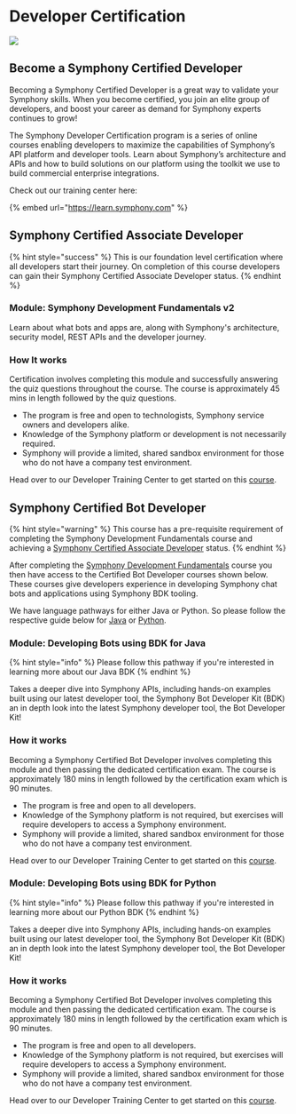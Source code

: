 # Developer Certification

![](<../.gitbook/assets/Symphony Certification Program — Standalone.png>)

## Become a Symphony Certified Developer

Becoming a Symphony Certified Developer is a great way to validate your Symphony skills. When you become certified, you join an elite group of developers, and boost your career as demand for Symphony experts continues to grow!

The Symphony Developer Certification program is a series of online courses enabling developers to maximize the capabilities of Symphony’s API platform and developer tools. Learn about Symphony’s architecture and APIs and how to build solutions on our platform using the toolkit we use to build commercial enterprise integrations.

Check out our training center here:

{% embed url="https://learn.symphony.com" %}

## Symphony Certified Associate Developer <img src="../.gitbook/assets/SY2-Developer-Badges-010721-Associate.png" alt="" data-size="line">

{% hint style="success" %}
This is our foundation level certification where all developers start their journey.  On completion of this course developers can gain their Symphony Certified Associate Developer status.
{% endhint %}

### **Module: Symphony Development Fundamentals v2**

Learn about what bots and apps are, along with Symphony's architecture, security model, REST APIs and the developer journey.&#x20;

### How It works

Certification involves completing this module and successfully answering the quiz questions throughout the course.  The course is approximately 45 mins in length followed by the quiz questions.

* The program is free and open to technologists, Symphony service owners and developers alike.&#x20;
* Knowledge of the Symphony platform or development is not necessarily required.
* Symphony will provide a limited, shared sandbox environment for those who do not have a company test environment.&#x20;

Head over to our Developer Training Center to get started on this [course](https://learn.symphony.com/courses/fundamentals-v2).

## Symphony Certified Bot Developer <img src="../.gitbook/assets/SY2 Developer Badges 040521-Java.png" alt="" data-size="line"> <img src="../.gitbook/assets/SY2 Developer Badges 040521-Python.png" alt="" data-size="line">

{% hint style="warning" %}
This course has a pre-requisite requirement of completing the Symphony Development Fundamentals course and achieving a [Symphony Certified Associate Developer](developer-certification.md#symphony-certified-associate-developer) status.
{% endhint %}

After completing the [Symphony Development Fundamentals](developer-certification.md#module-symphony-development-fundamentals-v2) course you then have access to the Certified Bot Developer courses shown below.  These courses give developers experience in developing Symphony chat bots and applications using Symphony BDK tooling. &#x20;

We have language pathways for either Java or Python.  So please follow the respective guide below for [Java](developer-certification.md#module-developing-bots-using-bdk-2.0-for-java) or [Python](developer-certification.md#module-developing-bots-using-bdk-2.0-for-python).

### Module: Developing Bots using BDK for Java <img src="../.gitbook/assets/SY2 Developer Badges 040521-Java.png" alt="" data-size="line">

{% hint style="info" %}
Please follow this pathway if you're interested in learning more about our Java BDK
{% endhint %}

Takes a deeper dive into Symphony APIs, including hands-on examples built using our latest developer tool, the Symphony Bot Developer Kit (BDK) an in depth look into the latest Symphony developer tool, the Bot Developer Kit!

### How it works

Becoming a Symphony Certified Bot Developer involves completing this module and then passing the dedicated certification exam.  The course is approximately 180 mins in length followed by the certification exam which is 90 minutes.

* The program is free and open to all developers.
* Knowledge of the Symphony platform is not required, but exercises will require developers to access a Symphony environment.
* Symphony will provide a limited, shared sandbox environment for those who do not have a company test environment.&#x20;

Head over to our Developer Training Center to get started on this [course](https://learn.symphony.com/bundles/java-bot-developer).

### Module: Developing Bots using BDK for Python <img src="../.gitbook/assets/SY2 Developer Badges 040521-Python.png" alt="" data-size="line">

{% hint style="info" %}
Please follow this pathway if you're interested in learning more about our Python BDK
{% endhint %}

Takes a deeper dive into Symphony APIs, including hands-on examples built using our latest developer tool, the Symphony Bot Developer Kit (BDK) an in depth look into the latest Symphony developer tool, the Bot Developer Kit!

### How it works

Becoming a Symphony Certified Bot Developer involves completing this module and then passing the dedicated certification exam.  The course is approximately 180 mins in length followed by the certification exam which is 90 minutes.

* The program is free and open to all developers.
* Knowledge of the Symphony platform is not required, but exercises will require developers to access a Symphony environment.
* Symphony will provide a limited, shared sandbox environment for those who do not have a company test environment.&#x20;

Head over to our Developer Training Center to get started on this [course](https://learn.symphony.com/bundles/python-bot-developer).
